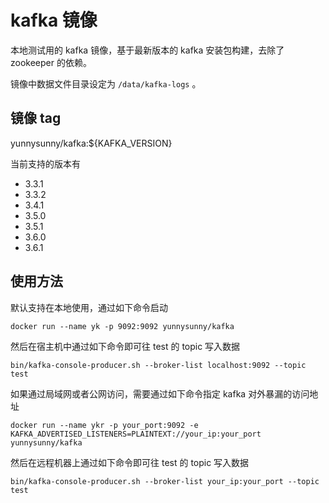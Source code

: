 # kafka 镜像

本地测试用的 kafka 镜像，基于最新版本的 kafka 安装包构建，去除了 zookeeper 的依赖。

镜像中数据文件目录设定为 `/data/kafka-logs` 。

## 镜像 tag

yunnysunny/kafka:${KAFKA_VERSION}

当前支持的版本有

- 3.3.1
- 3.3.2
- 3.4.1
- 3.5.0
- 3.5.1
- 3.6.0
- 3.6.1

## 使用方法

默认支持在本地使用，通过如下命令启动

```shell
docker run --name yk -p 9092:9092 yunnysunny/kafka
```

然后在宿主机中通过如下命令即可往 test 的 topic 写入数据

```shell
bin/kafka-console-producer.sh --broker-list localhost:9092 --topic test
```

如果通过局域网或者公网访问，需要通过如下命令指定 kafka 对外暴漏的访问地址

```shell
docker run --name ykr -p your_port:9092 -e KAFKA_ADVERTISED_LISTENERS=PLAINTEXT://your_ip:your_port yunnysunny/kafka
```

然后在远程机器上通过如下命令即可往 test 的 topic 写入数据

```shell
bin/kafka-console-producer.sh --broker-list your_ip:your_port --topic test
```
